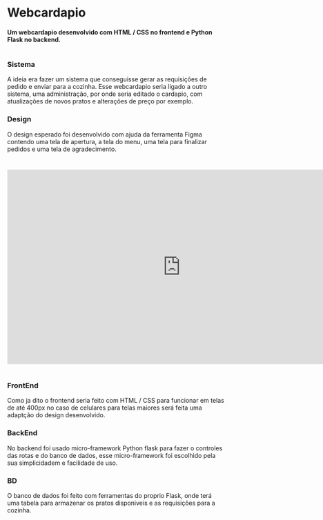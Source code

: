 # Webcardapio
<!--Introdução-->
#### Um webcardapio desenvolvido com HTML / CSS no frontend e Python Flask no backend.
#
<!--Desenvolvimento-->
### Sistema

A ideia era fazer um sistema que conseguisse gerar as requisições de pedido e enviar para a cozinha.
Esse webcardapio seria ligado a outro sistema, uma administração, por onde seria editado o cardapio, com atualizações de novos pratos e alterações de preço por exemplo.

### Design
O design esperado foi desenvolvido com ajuda da ferramenta Figma contendo uma tela de apertura, a tela do menu, uma tela para finalizar pedidos e uma tela de agradecimento.
#
<div align="center">
<iframe style="border: 1px solid rgba(0, 0, 0, 0.1);" width="800" height="450" src="https://www.figma.com/embed?embed_host=share&url=https%3A%2F%2Fwww.figma.com%2Ffile%2FwdBCT5H5GLZeL3sxefzY4B%2Fwebcardapio_model%3Fnode-id%3D105%253A969" allowfullscreen></iframe>
</div>

#

### FrontEnd
Como ja dito o frontend seria feito com HTML / CSS para funcionar em telas de até 400px no caso de celulares para telas maiores será feita uma adaptção do design desenvolvido.
<!--adicionar opção para tables-->


### BackEnd
No backend foi usado micro-framework Python flask para fazer o controles das rotas e do banco de dados, esse micro-framework foi escolhido pela sua simplicidadem e facilidade de uso.

### BD
O banco de dados foi feito com ferramentas do proprio Flask, onde terá uma tabela para armazenar os pratos disponiveis e as requisições para a cozinha.

<!--Diagrama DER-->
